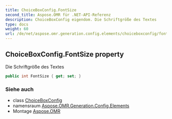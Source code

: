 ```yaml
---
title: ChoiceBoxConfig.FontSize
second_title: Aspose.OMR für .NET-API-Referenz
description: ChoiceBoxConfig eigendom. Die Schriftgröße des Textes
type: docs
weight: 60
url: /de/net/aspose.omr.generation.config.elements/choiceboxconfig/fontsize/
---
```

## ChoiceBoxConfig.FontSize property

Die Schriftgröße des Textes

```csharp
public int FontSize { get; set; }
```

### Siehe auch

* class [ChoiceBoxConfig](../)
* namensraum [Aspose.OMR.Generation.Config.Elements](../../choiceboxconfig/)
* Montage [Aspose.OMR](../../../)


